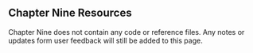 ## Chapter Nine Resources

Chapter Nine does not contain any code or reference files. Any notes or updates form user feedback will still be added to this page. 
